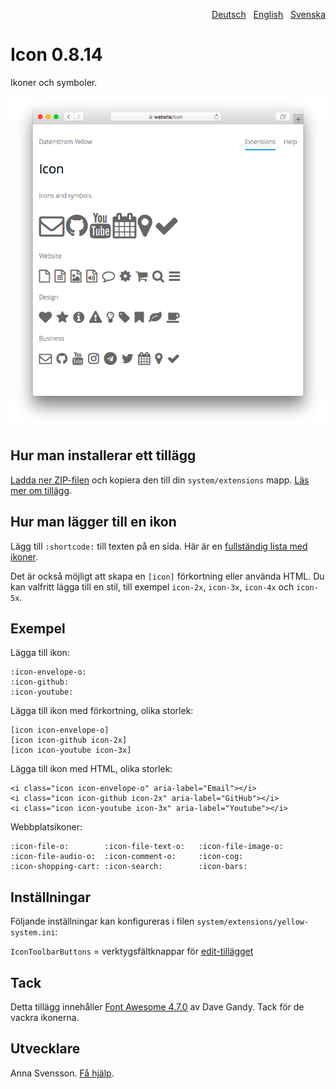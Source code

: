 <p align="right"><a href="README-de.md">Deutsch</a> &nbsp; <a href="README.md">English</a> &nbsp; <a href="README-sv.md">Svenska</a></p>

# Icon 0.8.14

Ikoner och symboler.

![Skärmdump](icon-screenshot.png?raw=true)

## Hur man installerar ett tillägg

[Ladda ner ZIP-filen](https://github.com/annaesvensson/yellow-icon/archive/main.zip) och kopiera den till din `system/extensions` mapp. [Läs mer om tillägg](https://github.com/annaesvensson/yellow-update/tree/main/README-sv.md).

## Hur man lägger till en ikon

Lägg till `:shortcode:` till texten på en sida. Här är en [fullständig lista med ikoner](https://fontawesome.com/icons).

Det är också möjligt att skapa en `[icon]` förkortning eller använda HTML. Du kan valfritt lägga till en stil, till exempel `icon-2x`, `icon-3x`, `icon-4x` och `icon-5x`.

## Exempel

Lägga till ikon:

    :icon-envelope-o:
    :icon-github:
    :icon-youtube:

Lägga till ikon med förkortning, olika storlek:

    [icon icon-envelope-o]
    [icon icon-github icon-2x]
    [icon icon-youtube icon-3x]
    
Lägga till ikon med HTML, olika storlek:

    <i class="icon icon-envelope-o" aria-label="Email"></i>
    <i class="icon icon-github icon-2x" aria-label="GitHub"></i>
    <i class="icon icon-youtube icon-3x" aria-label="Youtube"></i>

Webbplatsikoner:

    :icon-file-o:        :icon-file-text-o:   :icon-file-image-o:
    :icon-file-audio-o:  :icon-comment-o:     :icon-cog:
    :icon-shopping-cart: :icon-search:        :icon-bars:

## Inställningar

Följande inställningar kan konfigureras i filen `system/extensions/yellow-system.ini`:

`IconToolbarButtons` = verktygsfältknappar för [edit-tillägget](https://github.com/annaesvensson/yellow-edit/tree/main/README-sv.md)  

## Tack

Detta tillägg innehåller [Font Awesome 4.7.0](https://github.com/FortAwesome/Font-Awesome) av Dave Gandy. Tack för de vackra ikonerna.

## Utvecklare

Anna Svensson. [Få hjälp](https://datenstrom.se/sv/yellow/help/).
